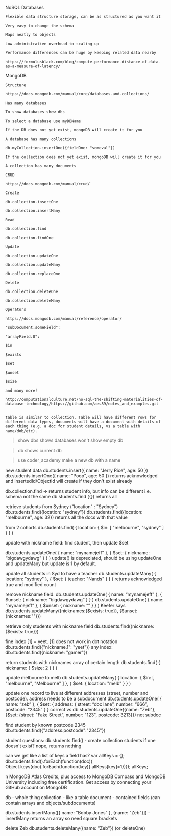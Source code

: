 NoSQL Databases

    Flexible data structure storage, can be as structured as you want it

    Very easy to change the schema

    Maps neatly to objects

    Low administrative overhead to scaling up 

    Performance differences can be huge by keeping related data nearby

    https://formulusblack.com/blog/compute-performance-distance-of-data-as-a-measure-of-latency/

MongoDB

    Structure

    https://docs.mongodb.com/manual/core/databases-and-collections/

    Has many databases

    To show databases show dbs

    To select a database use myDBName

    If the DB does not yet exist, mongoDB will create it for you

    A database has many collections

    db.myCollection.insertOne({fieldOne: "someval"})

    If the collection does not yet exist, mongoDB will create it for you

    A collection has many documents

    CRUD

    https://docs.mongodb.com/manual/crud/

    Create

    db.collection.insertOne

    db.collection.insertMany

    Read

    db.collection.find

    db.collection.findOne

    Update

    db.collection.updateOne

    db.collection.updateMany

    db.collection.replaceOne

    Delete

    db.collection.deleteOne

    db.collection.deleteMany

    Operators

    https://docs.mongodb.com/manual/reference/operator/

    "subDocument.someField":

    "arrayField.0": 

    $in

    $exists

    $set

    $unset

    $size

    and many more!

    http://computationalculture.net/no-sql-the-shifting-materialities-of-database-technology/https://github.com/aes89/notes_and_examples.git


    table is similar to collection. Table will have different rows for different data types, documents will have a document with details of each thing (e.g. a doc for student details, vs a table with name/dob/etc).

> show dbs 
 shows databases
 won't show empty db

> db
shows current db

> use coder_academy
make a new db with a name

new student data
db.students.insert({ name: "Jerry Rice", age: 50 })
db.students.insertOne({ name: "Poop", age: 50 })
returns acknowledged and insertedId/ObjectId
will create if they don't exist already

db.collection.find -> returns student info, but info can be different i.e. schema not the same
db.students.find ({}) returns all

retrieve students from Sydney ("location" : "Sydney")
db.students.find({location: "sydney"})
db.students.find({location: "melbourne", age: 32})
returns all the docs with that value

from 2 cohorts
db.students.find( { location: { $in: [ "melbourne", "sydney" ] } } )

update with nickname field:
find student, then update $set

db.students.updateOne( { name: “mynamejeff” }, { $set: { nickname: “bigdawgydawg” } } )
update() is depreciated, should be using updateOne and updateMany but update is 1 by default.

update all students in Syd to have a teacher
db.students.updateMany( { location: "sydney" }, { $set: { teacher: "Nands" } } )
returns acknowledged true and modified count

remove nickname field:
db.students.updateOne( { name: “mynamejeff” }, { $unset: { nickname: “bigdawgydawg” } } )
db.students.updateOne( { name: “mynamejeff” }, { $unset: { nickname: “” } } )
Keefer says db.students.updateMany({nicknames:{$exists: true}}, {$unset:{nicknames:""}})

retrieve only students with nickname field
db.students.find({nickname: {$exists: true}})

fine index [1] = yeet. [1] does not work in dot notation
db.students.find({"nickname.1": "yeet"})
any index:
db.students.find({nickname: "gamer"})


return students with nicknames array of certain length
db.students.find( { nickname: { $size: 2 } } )

update melbourne to melb
db.students.updateMany( { location: { $in: [ "melbourne", "Melbourne" ] }, { $set: { location: "melb" } } )

update one record to live at different addresses (street, number and postcode). address needs to be a subdocument
db.students.updateOne( { name: “zeb” }, { $set: { address: { street: “doc lane”, number: “666”, postcode: “2345” } }
correct
vs 
db.students.updateOne({name: "Zeb"}, {$set: {street: "Fake Street", number: "123", postcode: 3213}})
not subdoc

find student by known postcode 2345
db.students.find({"address.postcode":"2345"})


student questions:
db.students.find() - create collection students if one doesn't exist? nope, returns nothing

can we get like a list of keys a field has? 
var allKeys = {};
db.students.find().forEach(function(doc){
Object.keys(doc).forEach(function(key){
allKeys[key]=1})});
allKeys;

n MongoDB Atlas Credits, plus access to MongoDB Compass and MongoDB University including free certification. Get access by connecting your GitHub account on MongoDB

db - whole thing
collection - like a table 
document - contained fields (can contain arrays and objects/subdocuments)


db.students.insertMany([{ name: "Bobby Jones" }, {name: "Zeb"}]) - insertMany returns an array so need square brackets

delete Zeb
db.students.deleteMany({name: "Zeb"}) (or deleteOne)
